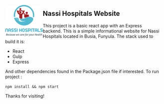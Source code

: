 <span><img align="left" height="100" src="imgs\naasilogo.png">

## Nassi Hospitals Website

</span>

This project is a basic react app with an Express backend.
This is a simple informational website for Nassi Hospitals located in Busia, Funyula.
The stack used to build it is:

- React
- Gulp
- Express

And other dependencies found in the Package.json file if interested.
To run project :

`npm install && npm start`

Thanks for visiting!
